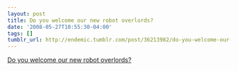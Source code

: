 ```yaml
---
layout: post
title: Do you welcome our new robot overlords?
date: '2008-05-27T10:55:30-04:00'
tags: []
tumblr_url: http://endemic.tumblr.com/post/36213982/do-you-welcome-our-new-robot-overlords
---
```

[Do you welcome our new robot overlords?](http://www.wired.com/culture/culturereviews/magazine/16-06/pl_brown)  
